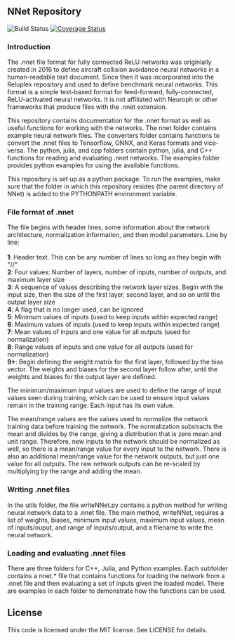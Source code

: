 ## NNet Repository

![Build Status](https://github.com/Aero-Spec/NNet/actions/workflows/ci.yml/badge.svg)
[![Coverage Status](https://coveralls.io/repos/github/sisl/NNet/badge.svg?branch=master&service=github)](https://coveralls.io/github/sisl/NNet?branch=master)

### Introduction
The .nnet file format for fully connected ReLU networks was originially created in 2016 to define aircraft collision avoidance neural networks in a human-readable text document. Since then it was incorporated into the Reluplex repository and used to define benchmark neural networks. This format is a simple text-based format for feed-forward, fully-connected, ReLU-activated neural networks. It is not affiliated with Neuroph or other frameworks that produce files with the .nnet extension.

This repository contains documentation for the .nnet format as well as useful functions for working with the networks. The nnet folder contains example neural network files. The converters folder contains functions to convert the .nnet files to Tensorflow, ONNX, and Keras formats and vice-versa. The python, julia, and cpp folders contain python, julia, and C++ functions for reading and evaluating .nnet networks. The examples folder provides python examples for using the available functions.

This repository is set up as a python package. To run the examples, make sure that the folder in which this repository resides (the parent directory of NNet) is added to the PYTHONPATH environment variable.

### File format of .nnet
The file begins with header lines, some information about the network architecture, normalization information, and then model parameters. Line by line:<br/><br/>
    **1**: Header text. This can be any number of lines so long as they begin with "//"<br/>
    **2**: Four values: Number of layers, number of inputs, number of outputs, and maximum layer size<br/>
    **3**: A sequence of values describing the network layer sizes. Begin with the input size, then the size of the first layer, second layer, and so on until the output layer size<br/>
    **4**: A flag that is no longer used, can be ignored<br/>
    **5**: Minimum values of inputs (used to keep inputs within expected range)<br/>
    **6**: Maximum values of inputs (used to keep inputs within expected range)<br/>
    **7**: Mean values of inputs and one value for all outputs (used for normalization)<br/>
    **8**: Range values of inputs and one value for all outputs (used for normalization)<br/>
    **9+**: Begin defining the weight matrix for the first layer, followed by the bias vector. The weights and biases for the second layer follow after, until the weights and biases for the output layer are defined.<br/>
    
The minimum/maximum input values are used to define the range of input values seen during training, which can be used to ensure input values remain in the training range. Each input has its own value.

The mean/range values are the values used to normalize the network training data before training the network. The normalization substracts the mean and divides by the range, giving a distribution that is zero mean and unit range. Therefore, new inputs to the network should be normalized as well, so there is a mean/range value for every input to the network. There is also an additional mean/range value for the network outputs, but just one value for all outputs. The raw network outputs can be re-scaled by multiplying by the range and adding the mean.

### Writing .nnet files
In the utils folder, the file writeNNet.py contains a python method for writing neural network data to a .nnet file. The main method, writeNNet, requires a list of weights, biases, minimum input values, maximum input values, mean of inputs/ouput, and range of inputs/output, and a filename to write the neural network.

### Loading and evaluating .nnet files
There are three folders for C++, Julia, and Python examples. Each subfolder contains a nnet.* file that contains functions for loading the network from a .nnet file and then evaluating a set of inputs given the loaded model. There are examples in each folder to demonstrate how the functions can be used.

## License
This code is licensed under the MIT license. See LICENSE for details.
